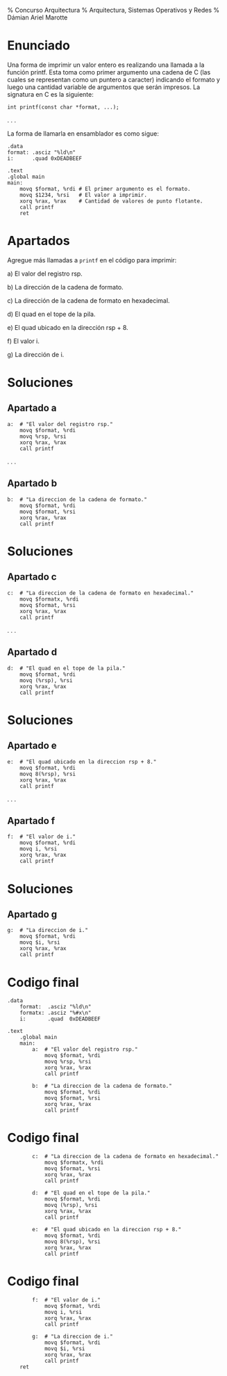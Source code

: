 % Concurso Arquitectura
% Arquitectura, Sistemas Operativos y Redes
% Dámian Ariel Marotte

# Enunciado

Una forma de imprimir un valor entero es realizando una llamada a la función
printf. Esta toma como primer argumento una cadena de C (las cuales se
representan como un puntero a caracter) indicando el formato y luego una
cantidad variable de argumentos que serán impresos. La signatura en C es la
siguiente:

```
int printf(const char *format, ...);
```

. . .

La forma de llamarla en ensamblador es como sigue:

```
.data
format: .asciz "%ld\n"
i:      .quad 0xDEADBEEF

.text
.global main
main:
    movq $format, %rdi # El primer argumento es el formato.
    movq $1234, %rsi   # El valor a imprimir.
    xorq %rax, %rax    # Cantidad de valores de punto flotante.
    call printf
    ret
```

# Apartados

Agregue más llamadas a `printf` en el código para imprimir:

a) El valor del registro rsp.

b) La dirección de la cadena de formato.

c) La dirección de la cadena de formato en hexadecimal.

d) El quad en el tope de la pila.

e) El quad ubicado en la dirección rsp + 8.

f) El valor i.

g) La dirección de i.

# Soluciones

## Apartado a
```
a:  # "El valor del registro rsp."
    movq $format, %rdi
    movq %rsp, %rsi
    xorq %rax, %rax
    call printf
```

. . .

## Apartado b
```
b:  # "La direccion de la cadena de formato."
    movq $format, %rdi
    movq $format, %rsi
    xorq %rax, %rax
    call printf
```

# Soluciones

## Apartado c
```
c:  # "La direccion de la cadena de formato en hexadecimal."
    movq $formatx, %rdi
    movq $format, %rsi
    xorq %rax, %rax
    call printf
```

. . .

## Apartado d
```
d:  # "El quad en el tope de la pila."
    movq $format, %rdi
    movq (%rsp), %rsi
    xorq %rax, %rax
    call printf
```

# Soluciones

## Apartado e
```
e:  # "El quad ubicado en la direccion rsp + 8."
    movq $format, %rdi
    movq 8(%rsp), %rsi
    xorq %rax, %rax
    call printf
```

. . .

## Apartado f
```
f:  # "El valor de i."
    movq $format, %rdi
    movq i, %rsi
    xorq %rax, %rax
    call printf
```

# Soluciones

## Apartado g
```
g:  # "La direccion de i."
    movq $format, %rdi
    movq $i, %rsi
    xorq %rax, %rax
    call printf
```

# Codigo final

```
.data
    format:  .asciz "%ld\n"
    formatx: .asciz "%#x\n"
    i:       .quad  0xDEADBEEF

.text
    .global main
    main:
        a:  # "El valor del registro rsp."
            movq $format, %rdi
            movq %rsp, %rsi
            xorq %rax, %rax
            call printf

        b:  # "La direccion de la cadena de formato."
            movq $format, %rdi
            movq $format, %rsi
            xorq %rax, %rax
            call printf
```

# Codigo final

```
        c:  # "La direccion de la cadena de formato en hexadecimal."
            movq $formatx, %rdi
            movq $format, %rsi
            xorq %rax, %rax
            call printf

        d:  # "El quad en el tope de la pila."
            movq $format, %rdi
            movq (%rsp), %rsi
            xorq %rax, %rax
            call printf

        e:  # "El quad ubicado en la direccion rsp + 8."
            movq $format, %rdi
            movq 8(%rsp), %rsi
            xorq %rax, %rax
            call printf
```

# Codigo final

```
        f:  # "El valor de i."
            movq $format, %rdi
            movq i, %rsi
            xorq %rax, %rax
            call printf

        g:  # "La direccion de i."
            movq $format, %rdi
            movq $i, %rsi
            xorq %rax, %rax
            call printf
    ret
```
